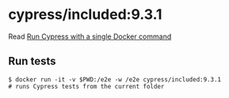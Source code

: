 <!--
WARNING: this file was autogenerated by generate-included-image.js using

    npm run add:included -- 9.3.1 cypress/browsers:node16.5.0-chrome94-ff93
-->

# cypress/included:9.3.1

Read [Run Cypress with a single Docker command][blog post url]

## Run tests

```shell
$ docker run -it -v $PWD:/e2e -w /e2e cypress/included:9.3.1
# runs Cypress tests from the current folder
```

[blog post url]: https://www.cypress.io/blog/2019/05/02/run-cypress-with-a-single-docker-command/
